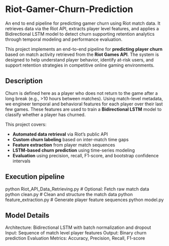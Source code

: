 # Riot-Gamer-Churn-Prediction
An end to end pipeline for predicting gamer churn using Riot match data. It retrieves data via the Riot API, extracts player level features, and applies a Bidirectional LSTM model to detect churn supporting retention analytics through temporal modeling and performance evaluation.


This project implements an end-to-end pipeline for **predicting player churn** based on match activity retrieved from the **Riot Games API**. The system is designed to help understand player behavior, identify at-risk users, and support retention strategies in competitive online gaming environments.


##  Description

Churn is defined here as a player who does not return to the game after a long break (e.g., >10 hours between matches). Using match-level metadata, we engineer temporal and behavioral features for each player over their last few games. These features are used to train a **Bidirectional LSTM** model to classify whether a player has churned.

This project covers:
- **Automated data retrieval** via Riot’s public API
- **Custom churn labeling** based on inter-match time gaps
- **Feature extraction** from player match sequences
- **LSTM-based churn prediction** using time-series modeling
- **Evaluation** using precision, recall, F1-score, and bootstrap confidence intervals


##  Execution pipeline

python Riot_API_Data_Retrieving.py    # Optional: Fetch raw match data
python clean.py                       # Clean and structure the match data
python feature_extraction.py          # Generate player feature sequences
python model.py

## Model Details

Architecture: Bidirectional LSTM with batch normalization and dropout
Input: Sequence of match level player features
Output: Binary churn prediction
Evaluation Metrics: Accuracy, Precision, Recall, F1-score



